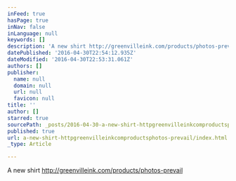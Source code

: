 ```yaml
---
inFeed: true
hasPage: true
inNav: false
inLanguage: null
keywords: []
description: 'A new shirt http://greenvilleink.com/products/photos-prevail'
datePublished: '2016-04-30T22:54:12.935Z'
dateModified: '2016-04-30T22:53:31.061Z'
authors: []
publisher:
  name: null
  domain: null
  url: null
  favicon: null
title: ''
author: []
starred: true
sourcePath: _posts/2016-04-30-a-new-shirt-httpgreenvilleinkcomproductsphotos-prevail.md
published: true
url: a-new-shirt-httpgreenvilleinkcomproductsphotos-prevail/index.html
_type: Article

---
```

A new shirt http://greenvilleink.com/products/photos-prevail